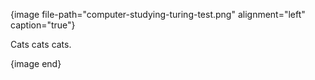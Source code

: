 {image file-path="computer-studying-turing-test.png" alignment="left" caption="true"}

Cats cats cats.

{image end}
